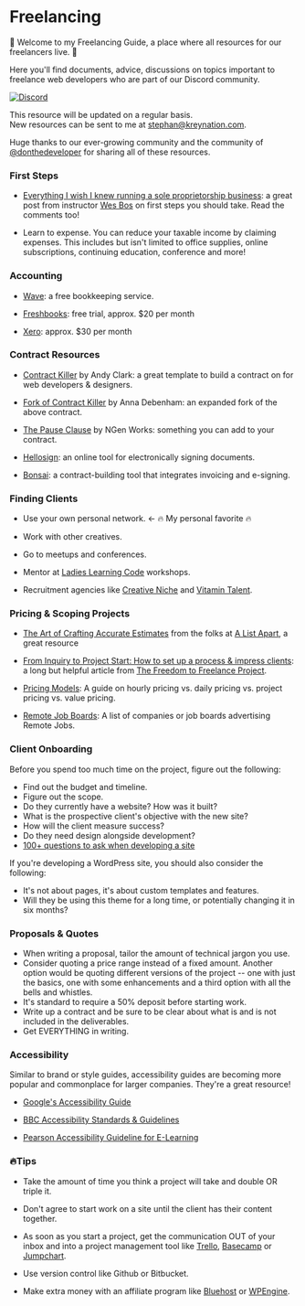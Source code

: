 # Freelancing 

👋 Welcome to my Freelancing Guide, a place where all resources for our freelancers live. 👋

Here you'll find documents, advice, discussions on topics important to freelance web developers who are part of our Discord community.

[![Discord](http://i.imgur.com/q7dA8Jx.png)](https://discord.gg/sQbZb6z)

This resource will be updated on a regular basis.    
New resources can be sent to me at [stephan@kreynation.com](mailto:stephan@kreynation.com).

Huge thanks to our ever-growing community and the community of [@donthedeveloper](https://github.com/donthedeveloper/) for sharing all of these resources.



### First Steps
* [Everything I wish I knew running a sole proprietorship business](http://wesbos.com/sole-proprietorship-ontario/): a great post from instructor [Wes Bos](http://wesbos.com/) on first steps you should take. Read the comments too!

* Learn to expense. You can reduce your taxable income by claiming expenses. This includes but isn't limited to office supplies, online subscriptions, continuing education, conference and more! 

### Accounting 
* [Wave](https://www.waveapps.com/): a free bookkeeping service.

* [Freshbooks](https://www.freshbooks.com/): free trial, approx. $20 per month

* [Xero](https://www.xero.com/): approx. $30 per month 

### Contract Resources
* [Contract Killer](https://gist.github.com/malarkey/4031110) by Andy Clark: a great template to build a contract on for web developers & designers.

* [Fork of Contract Killer](https://gist.github.com/maban/6098135) by Anna Debenham: an expanded fork of the above contract.

* [The Pause Clause](http://ngenworks.com/business/the-pause-clause/) by NGen Works: something you can add to your contract.

* [Hellosign](https://www.hellosign.com/): an online tool for electronically signing documents.

* [Bonsai](https://www.hellobonsai.com/): a contract-building tool that integrates invoicing and e-signing.

### Finding Clients

* Use your own personal network. <- 🔥 My personal favorite 🔥

* Work with other creatives.

* Go to meetups and conferences.

* Mentor at [Ladies Learning Code](http://ladieslearningcode.com) workshops. 

* Recruitment agencies like [Creative Niche](http://www.creativeniche.com/) and [Vitamin Talent](https://vitamintalent.com/). 

### Pricing & Scoping Projects

* [The Art of Crafting Accurate Estimates](http://alistapart.com/column/creating-accurate-estimates) from the folks at [A List Apart](http://alistapart.com/), a great resource 

* [From Inquiry to Project Start: How to set up a process & impress clients](http://freelancetofreedomproject.com/freelance-process-to-save-time-impress-clients/): a long but helpful article from [The Freedom to Freelance Project](http://freelancetofreedomproject.com/).

* [Pricing Models](/docs/pricing-models.md): A guide on hourly pricing vs. daily pricing vs. project pricing vs. value pricing.

* [Remote Job Boards](/docs/job-boards.md): A list of companies or job boards advertising Remote Jobs.

### Client Onboarding

Before you spend too much time on the project, figure out the following: 

* Find out the budget and timeline.
* Figure out the scope.
* Do they currently have a website? How was it built?
* What is the prospective client's objective with the new site?
* How will the client measure success?
* Do they need design alongside development?
* [100+ questions to ask when developing a site](http://marketingland.com/100-questions-you-must-ask-when-developing-web-site-86342)

If you're developing a WordPress site, you should also consider the following:

* It's not about pages, it's about custom templates and features.
* Will they be using this theme for a long time, or potentially changing it in six months?

### Proposals & Quotes

* When writing a proposal, tailor the amount of technical jargon you use.
* Consider quoting a price range instead of a fixed amount. Another option would be quoting different versions of the project -- one with just the basics, one with some enhancements and a third option with all the bells and whistles.
* It's standard to require a 50% deposit before starting work.
* Write up a contract and be sure to be clear about what is and is not included in the deliverables.
* Get EVERYTHING in writing. 

### Accessibility

Similar to brand or style guides, accessibility guides are becoming more popular and commonplace for larger companies. They're a great resource! 

* [Google's Accessibility Guide](https://www.google.com/design/spec/usability/accessibility.html)

* [BBC Accessibility Standards & Guidelines](http://www.bbc.co.uk/guidelines/futuremedia/accessibility/)

* [Pearson Accessibility Guideline for E-Learning](http://wps.pearsoned.com/accessibility/115/29601/7577872.cw/)

### 🔥Tips

* Take the amount of time you think a project will take and double OR triple it.

* Don't agree to start work on a site until the client has their content together.

* As soon as you start a project, get the communication OUT of your inbox and into a project management tool like [Trello](https://trello.com/), [Basecamp](http://basecamp.com) or [Jumpchart](https://jumpchart.com/).

* Use version control like Github or Bitbucket.

* Make extra money with an affiliate program like [Bluehost](https://www.bluehost.com/hosting/partner) or [WPEngine](http://wpengine.com/affiliate/).






